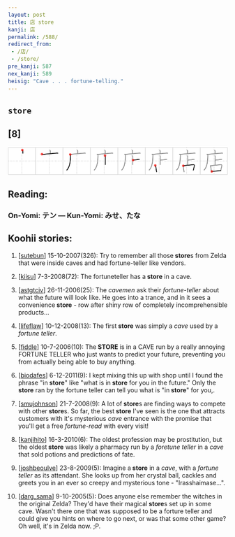 ```yaml
---
layout: post
title: 店 store
kanji: 店
permalink: /588/
redirect_from:
 - /店/
 - /store/
pre_kanji: 587
nex_kanji: 589
heisig: "Cave . . . fortune-telling."
---
```


## `store`

## [8]

<div class="stroke"><img src="../images/E5BA97.png" /></div>

## Reading:

### On-Yomi: テン &mdash; Kun-Yomi: みせ、たな

## Koohii stories:

1) [<a href="http://kanji.koohii.com/profile/sutebun">sutebun</a>] 15-10-2007(326): Try to remember all those<strong> store</strong>s from Zelda that were inside caves and had fortune-teller like vendors. 

2) [<a href="http://kanji.koohii.com/profile/kiisu">kiisu</a>] 7-3-2008(72): The fortuneteller has a<strong> store</strong> in a cave. 

3) [<a href="http://kanji.koohii.com/profile/astgtciv">astgtciv</a>] 26-11-2006(25): The <em>cavemen</em> ask their <em>fortune-teller</em> about what the future will look like. He goes into a trance, and in it sees a convenience<strong> store</strong> - row after shiny row of completely incomprehensible products... 

4) [<a href="http://kanji.koohii.com/profile/lifeflaw">lifeflaw</a>] 10-12-2008(13): The first<strong> store</strong> was simply a <em>cave</em> used by a <em>fortune teller</em>. 

5) [<a href="http://kanji.koohii.com/profile/fiddle">fiddle</a>] 10-7-2006(10): The<strong> STORE</strong> is in a CAVE run by a really annoying FORTUNE TELLER who just wants to predict your future, preventing you from actually being able to buy anything. 

6) [<a href="http://kanji.koohii.com/profile/biodafes">biodafes</a>] 6-12-2011(9): I kept mixing this up with shop until I found the phrase &quot;in<strong> store</strong>&quot; like &quot;what is in<strong> store</strong> for you in the future.&quot; Only the<strong> store</strong> ran by the fortune teller can tell you what is &quot;in<strong> store</strong>&quot; for you,. 

7) [<a href="http://kanji.koohii.com/profile/smujohnson">smujohnson</a>] 21-7-2008(9): A lot of<strong> store</strong>s are finding ways to compete with other<strong> store</strong>s. So far, the best<strong> store</strong> I&#039;ve seen is the one that attracts customers with it&#039;s mysterious <em>cave</em> entrance with the promise that you&#039;ll get a free <em>fortune-read</em> with every visit! 

8) [<a href="http://kanji.koohii.com/profile/kanjihito">kanjihito</a>] 16-3-2010(6): The oldest profession may be prostitution, but the oldest<strong> store</strong> was likely a pharmacy run by a <em>foretune teller</em> in a <em>cave</em> that sold potions and predictions of fate. 

9) [<a href="http://kanji.koohii.com/profile/joshbeoulve">joshbeoulve</a>] 23-8-2009(5): Imagine a<strong> store</strong> in a <em>cave</em>, with a <em>fortune teller</em> as its attendant. She looks up from her crystal ball, cackles and greets you in an ever so creepy and mysterious tone - &quot;Irasshaimase...&quot;. 

10) [<a href="http://kanji.koohii.com/profile/darg_sama">darg_sama</a>] 9-10-2005(5): Does anyone else remember the witches in the original Zelda? They&#039;d have their magical<strong> store</strong>s set up in some cave. Wasn&#039;t there one that was supposed to be a forture teller and could give you hints on where to go next, or was that some other game? Oh well, it&#039;s in Zelda now. ;P. 
